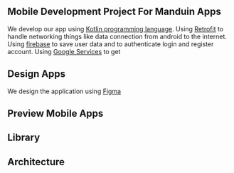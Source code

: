 ## Mobile Development Project For Manduin Apps

We develop our app using [Kotlin programming language](https://kotlinlang.org/). Using [Retrofit](https://square.github.io/retrofit/) to handle networking things like data connection from android to the internet. Using [firebase](https://firebase.google.com) to save user data and to authenticate login and register account. Using [Google Services](https://cloud.google.com) to get

## Design Apps

We design the application using [Figma](figma.com)

## Preview Mobile Apps

## Library

## Architecture
